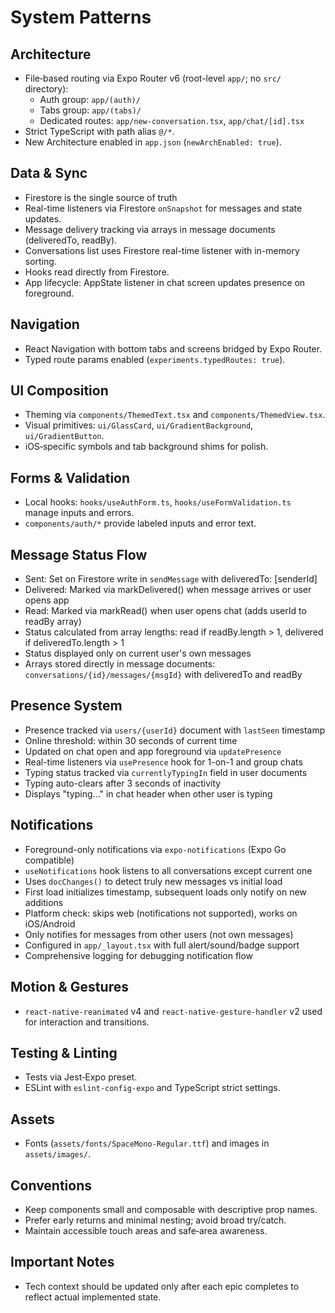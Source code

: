 # System Patterns

## Architecture
- File‑based routing via Expo Router v6 (root-level `app/`; no `src/` directory):
  - Auth group: `app/(auth)/`
  - Tabs group: `app/(tabs)/`
  - Dedicated routes: `app/new-conversation.tsx`, `app/chat/[id].tsx`
- Strict TypeScript with path alias `@/*`.
- New Architecture enabled in `app.json` (`newArchEnabled: true`).

## Data & Sync
- Firestore is the single source of truth
- Real-time listeners via Firestore `onSnapshot` for messages and state updates.
- Message delivery tracking via arrays in message documents (deliveredTo, readBy).
- Conversations list uses Firestore real-time listener with in-memory sorting.
- Hooks read directly from Firestore.
- App lifecycle: AppState listener in chat screen updates presence on foreground.

## Navigation
- React Navigation with bottom tabs and screens bridged by Expo Router.
- Typed route params enabled (`experiments.typedRoutes: true`).

## UI Composition
- Theming via `components/ThemedText.tsx` and `components/ThemedView.tsx`.
- Visual primitives: `ui/GlassCard`, `ui/GradientBackground`, `ui/GradientButton`.
- iOS‑specific symbols and tab background shims for polish.

## Forms & Validation
- Local hooks: `hooks/useAuthForm.ts`, `hooks/useFormValidation.ts` manage inputs and errors.
- `components/auth/*` provide labeled inputs and error text.

## Message Status Flow
- Sent: Set on Firestore write in `sendMessage` with deliveredTo: [senderId]
- Delivered: Marked via markDelivered() when message arrives or user opens app
- Read: Marked via markRead() when user opens chat (adds userId to readBy array)
- Status calculated from array lengths: read if readBy.length > 1, delivered if deliveredTo.length > 1
- Status displayed only on current user's own messages
- Arrays stored directly in message documents: `conversations/{id}/messages/{msgId}` with deliveredTo and readBy

## Presence System
- Presence tracked via `users/{userId}` document with `lastSeen` timestamp
- Online threshold: within 30 seconds of current time
- Updated on chat open and app foreground via `updatePresence`
- Real-time listeners via `usePresence` hook for 1-on-1 and group chats
- Typing status tracked via `currentlyTypingIn` field in user documents
- Typing auto-clears after 3 seconds of inactivity
- Displays "typing..." in chat header when other user is typing

## Notifications
- Foreground-only notifications via `expo-notifications` (Expo Go compatible)
- `useNotifications` hook listens to all conversations except current one
- Uses `docChanges()` to detect truly new messages vs initial load
- First load initializes timestamp, subsequent loads only notify on new additions
- Platform check: skips web (notifications not supported), works on iOS/Android
- Only notifies for messages from other users (not own messages)
- Configured in `app/_layout.tsx` with full alert/sound/badge support
- Comprehensive logging for debugging notification flow

## Motion & Gestures
- `react-native-reanimated` v4 and `react-native-gesture-handler` v2 used for interaction and transitions.

## Testing & Linting
- Tests via Jest‑Expo preset.
- ESLint with `eslint-config-expo` and TypeScript strict settings.

## Assets
- Fonts (`assets/fonts/SpaceMono-Regular.ttf`) and images in `assets/images/`.

## Conventions
- Keep components small and composable with descriptive prop names.
- Prefer early returns and minimal nesting; avoid broad try/catch.
- Maintain accessible touch areas and safe‑area awareness.

## Important Notes
- Tech context should be updated only after each epic completes to reflect actual implemented state.

